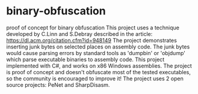 # binary-obfuscation
proof of concept for binary obfuscation
This project uses a technique developed by C.Linn and S.Debray described in the article: https://dl.acm.org/citation.cfm?id=948149
The project demonstrates inserting junk bytes on selected places on assembly code. 
The junk bytes would cause parsing errors by standard tools as 'dumpbin' or 'objdump' which parse executable binaries to assembly code.
This project implemented with C#, and works on x86 Windows assemblies.
The project is proof of concept and doesn't obfuscate most of the tested executables, so the community is encouraged to improve it!
The project uses 2 open source projects: PeNet and SharpDisasm.
